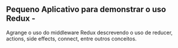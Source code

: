 ##  Pequeno Aplicativo para demonstrar o uso Redux -

<p> Agrange o uso do middleware Redux descrevendo o uso de reducer, actions, side effects, connect, entre outros conceitos.
